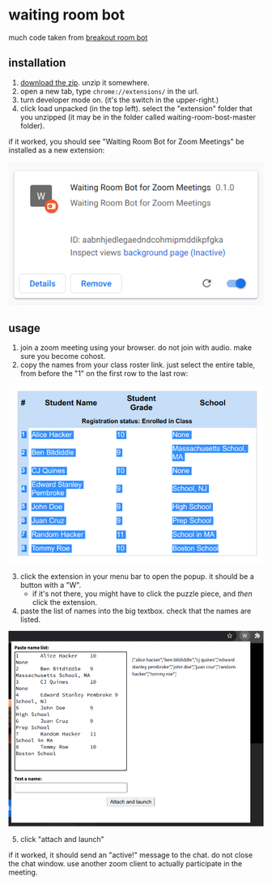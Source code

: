 # waiting room bot

much code taken from [breakout room bot](https://github.com/HackyExtensionsForZoomMeetings/BreakoutRoomsBotForZoomMeetings)

## installation

1. [download the zip](https://github.com/cjquines/waiting-room-bot/archive/master.zip). unzip it somewhere.
2. open a new tab, type `chrome://extensions/` in the url.
3. turn developer mode on. (it's the switch in the upper-right.)
4. click load unpacked (in the top left). select the "extension" folder that you unzipped (it may be in the folder called waiting-room-bost-master folder).

if it worked, you should see "Waiting Room Bot for Zoom Meetings" be installed as a new extension:

![screenshot of extension](1.png)

## usage

1. join a zoom meeting using your browser. do not join with audio. make sure you become cohost.
2. copy the names from your class roster link. just select the entire table, from before the "1" on the first row to the last row:

![screenshot of names to copy](2.png)

3. click the extension in your menu bar to open the popup. it should be a button with a "W".
    * if it's not there, you might have to click the puzzle piece, and *then* click the extension.
4. paste the list of names into the big textbox. check that the names are listed.

![screenshot of popup](3.png)

5. click "attach and launch"

if it worked, it should send an "active!" message to the chat. do not close the chat window. use another zoom client to actually participate in the meeting.

